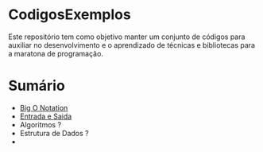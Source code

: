 # CodigosExemplos


Este repositório tem como objetivo manter um conjunto de códigos para auxiliar no desenvolvimento e o aprendizado de técnicas e bibliotecas para a maratona de programação.


# Sumário

 - [Big O Notation](./BigONotation.md)
 - [Entrada e Saida](./Entrada%20e%20Saida.md)
 - Algoritmos ?
 - Estrutura de Dados ?
 - 